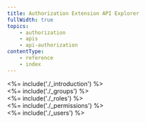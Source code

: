 ```yaml
---
title: Authorization Extension API Explorer
fullWidth: true
topics:
    - authorization
    - apis
    - api-authorization
contentType:
    - reference
    - index
---
```


<div class="api-section" data-section="none">
  <%= include('./_introduction') %>
</div>

<div class="api-section" data-section="none">
  <%= include('./_groups') %>
</div>

<div class="api-section" data-section="none">
  <%= include('./_roles') %>
</div>

<div class="api-section" data-section="none">
  <%= include('./_permissions') %>
</div>

<div class="api-section" data-section="none">
  <%= include('./_users') %>
</div>
